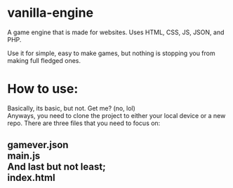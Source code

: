 # vanilla-engine
A game engine that is made for websites. Uses HTML, CSS, JS, JSON, and PHP.

Use it for simple, easy to make games, but nothing is stopping you from making full fledged ones.
<h1>How to use:</h1>
Basically, its basic, but not. Get me? (no, lol)
<br>Anyways, you need to clone the project to either your local device or a new repo.
There are three files that you need to focus on:
<h2>gamever.json<br>main.js<br>And last but not least;<br>index.html</h2>
